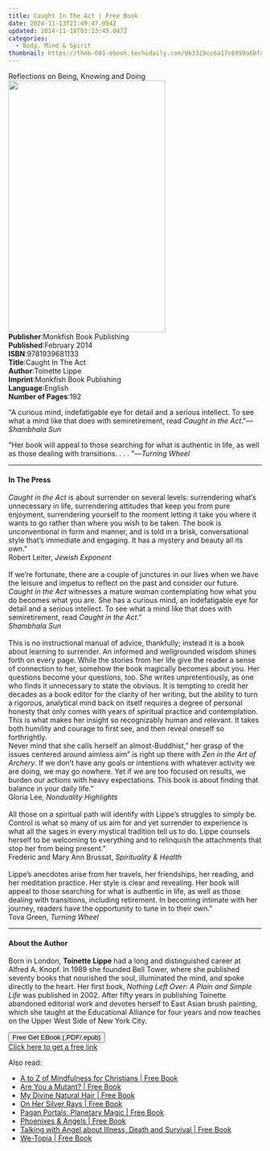 ```yaml
---
title: Caught In The Act | Free Book
date: 2024-11-13T21:49:47.054Z
updated: 2024-11-18T03:23:45.047Z
categories:
  - Body, Mind & Spirit
thumbnail: https://thmb-001-ebook.techidaily.com/063329cc6a17c6959a6bfa4babf151929b2b78b21f5c07d07693f8730885741a.jpg
---
```

<main id="book-container">
  <div class="flex flex-col">
    <div class="book-brief flex-1 py-6 px-4 sm:p-6 md:py-10 md:px-8">
      <!-- brief-->
      <div class="book-brief-main">Reflections on Being, Knowing and Doing</div>
    </div>
    <div
      class="book-meta-info flex-1 grid gap-4 col-start-1 col-end-3 row-start-1 sm:mb-6 sm:grid-cols-4 lg:gap-6 lg:col-start-2 lg:row-end-6 lg:row-span-6 lg:mb-0"
    >
      <div
        class="book-meta-info-left place-content-center mt-4 p-4 text-sm leading-6 col-start-2 col-span-2 dark:text-slate-400"
      >
        <img
          class="w-full h-500 object-cover rounded-lg sm:h-255 sm:col-span-2 lg:col-span-full"
          src="https://img-001-ebook.techidaily.com/e6b37bfc8c1922b1ef5c5be37f8d2b2af537cf67b02eeb080f3427bf4738fd6c.jpg"
          alt=""
          width="312"
          height="500"
        />
      </div>
      <div
        class="book-meta-info-right mt-2 col-start-1 row-start-2 col-span-3 self-center"
      >
        <!-- meta data  -->
        <div class="flex flex-col px-4 md:px-8">
          <div class="flex-1">
            <strong>Publisher</strong>:<span class="px-2"
              >Monkfish Book Publishing</span
            >
          </div>
          <div class="flex-1">
            <strong>Published</strong>:<span class="px-2">February 2014</span>
          </div>
          <div class="flex-1">
            <strong>ISBN</strong>:<span class="px-2">9781939681133</span>
          </div>
          <div class="flex-1">
            <strong>Title</strong>:<span class="px-2">Caught In The Act</span>
          </div>
          <div class="flex-1">
            <strong>Author</strong>:<span class="px-2">Toinette Lippe</span>
          </div>
          <div class="flex-1">
            <strong>Imprint</strong>:<span class="px-2"
              >Monkfish Book Publishing</span
            >
          </div>
          <div class="flex-1">
            <strong>Language</strong>:<span class="px-2">English</span>
          </div>
          <div class="flex-1">
            <strong>Number of Pages</strong>:<span class="px-2">192</span>
          </div>
        </div>
      </div>
    </div>
    <div class="book-description flex-1 py-6 px-4 sm:p-6 md:py-10 md:px-8">
      <div class="book-description-main">
        <div accordion-content="" id="description">
          <p>
            "A curious mind, indefatigable eye for detail and a serious
            intellect. To see what a mind like that does with semiretirement,
            read <i>Caught in the Act</i>."—<i>Shambhala Sun</i>
          </p>
          <p>
            "Her book will appeal to those searching for what is authentic in
            life, as well as those dealing with transitions. . . . "—<i
              >Turning Wheel</i
            >
          </p>
        </div>
      </div>
    </div>
    <div class="book-excerpts flex-1 py-6 px-4 sm:p-6 md:py-10 md:px-8">
      <!-- excerpts-->
      <div class="book-excerpts-main">
        <hr />
        <h4 class="placeholder placeholder-heading">
          <span>In The Press</span>
        </h4>
        <p>
          <i>Caught in the Act</i> is about surrender on several levels:
          surrendering what’s unnecessary in life, surrendering attitudes that
          keep you from pure enjoyment, surrendering yourself to the moment
          letting it take you where it wants to go rather than where you wish to
          be taken. The book is unconventional in form and manner, and is told
          in a brisk, conversational style that’s immediate and engaging. It has
          a mystery and beauty all its own.”<br />Robert Leiter,
          <i>Jewish Exponent</i><br /><br />If we’re fortunate, there are a
          couple of junctures in our lives when we have the leisure and impetus
          to reflect on the past and consider our future.
          <i>Caught in the Act</i> witnesses a mature woman contemplating how
          what you do becomes what you are. She has a curious mind, an
          indefatigable eye for detail and a serious intellect. To see what a
          mind like that does with semiretirement, read
          <i>Caught in the Act</i>.”<br /><i>Shambhala Sun</i><br /><br />This
          is no instructional manual of advice, thankfully; instead it is a book
          about learning to surrender. An informed and wellgrounded wisdom
          shines forth on every page. While the stories from her life give the
          reader a sense of connection to her, somehow the book magically
          becomes about you. Her questions become your questions, too. She
          writes unpretentiously, as one who finds it unnecessary to state the
          obvious. It is tempting to credit her decades as a book editor for the
          clarity of her writing, but the ability to turn a rigorous, analytical
          mind back on itself requires a degree of personal honesty that only
          comes with years of spiritual practice and contemplation. This is what
          makes her insight so recognizably human and relevant. It takes both
          humility and courage to first see, and then reveal oneself so
          forthrightly.<br />Never mind that she calls herself an
          almost-Buddhist,” her grasp of the issues centered around aimless aim”
          is right up there with <i>Zen in the Art of Archery</i>. If we don’t
          have any goals or intentions with whatever activity we are doing, we
          may go nowhere. Yet if we are too focused on results, we burden our
          actions with heavy expectations. This book is about finding that
          balance in your daily life.”<br />Gloria Lee,
          <i>Nonduality Highlights</i><br /><br />All those on a spiritual path
          will identify with Lippe’s struggles to simply be. Control is what so
          many of us aim for and yet surrender to experience is what all the
          sages in every mystical tradition tell us to do. Lippe counsels
          herself to be welcoming to everything and to relinquish the
          attachments that stop her from being present.”<br />Frederic and Mary
          Ann Brussat, <i>Spirituality &amp; Health</i><br /><br />Lippe’s
          anecdotes arise from her travels, her friendships, her reading, and
          her meditation practice. Her style is clear and revealing. Her book
          will appeal to those searching for what is authentic in life, as well
          as those dealing with transitions, including retirement. In becoming
          intimate with her journey, readers have the opportunity to tune in to
          their own.”<br />Tova Green, <i>Turning Wheel</i><br />
        </p>
      </div>
    </div>
    <div class="book-about-author flex-1 py-6 px-4 sm:p-6 md:py-10 md:px-8">
      <!-- about author-->
      <div class="book-main-author-main">
        <hr />
        <h4 class="placeholder placeholder-heading">
          <span>About the Author</span>
        </h4>
        <p>
          Born in London, <b>Toinette Lippe</b> had a long and distinguished
          career at Alfred A. Knopf. In 1989 she founded Bell Tower, where she
          published seventy books that nourished the soul, illuminated the mind,
          and spoke directly to the heart. Her first book,
          <i>Nothing Left Over: A Plain and Simple Life</i> was published in
          2002. After fifty years in publishing Toinette abandoned editorial
          work and devotes herself to East Asian brush painting, which she
          taught at the Educational Alliance for four years and now teaches on
          the Upper West Side of New York City.
        </p>
      </div>
    </div>
    <div class="book-free-get flex-1 py-6 px-4 sm:p-6 md:py-10 md:px-8">
      <button
        id="btn-free-get"
        class="bg-blue-500 hover:bg-blue-700 text-white font-bold py-2 px-4 rounded"
      >
        Free Get EBook (.PDF/.epub)
      </button>
      <div id="countdown-display" class="px-2 text-lg mt-2"></div>
      <a
        id="free-link"
        class="hidden bg-blue-500 hover:bg-blue-700 text-white font-bold py-2 px-4 rounded"
        href="https://www.ebooks.com/en-us/book/96466894/caught-in-the-act/toinette-lippe/"
        target="_blank"
        >Click here to get a free link</a
      >
    </div>
    <script>
      let countdownTime = 0;
      let countdownInterval = null;
      document
        .getElementById('btn-free-get')
        .addEventListener('click', startCountdown);
      function startCountdown() {
        countdownTime = new Date().getTime() + 60000 * 3;
        countdownInterval = setInterval(updateCountdown, 1000);
        document.getElementById('btn-free-get').disabled = true;
        document
          .getElementById('btn-free-get')
          .classList.add('bg-gray-500', 'cursor-not-allowed');
      }
      function updateCountdown() {
        let currentTime = new Date().getTime();
        let timeLeft = countdownTime - currentTime;
        let secondsLeft = Math.floor(timeLeft / 1000);
        document.getElementById('countdown-display').innerHTML =
          `Remaining time: ${secondsLeft} seconds.`;
        if (secondsLeft <= 0) {
          clearInterval(countdownInterval);
          document.getElementById('btn-free-get').classList.add('hidden');
          document.getElementById('free-link').classList.remove('hidden');
          document.getElementById('countdown-display').innerHTML = '';
        }
      }
    </script>
  </div>
</main>

<ins class="adsbygoogle"
      style="display:block"
      data-ad-client="ca-pub-7571918770474297"
      data-ad-slot="8358498916"
      data-ad-format="auto"
      data-full-width-responsive="true"></ins>
    

<span class="atpl-alsoreadstyle">Also read:</span>
<div><ul>
<li><a href="https://novels-ebooks.techidaily.com/210970837-9781803411170-a-to-z-of-mindfulness-for-christians/"><u>A to Z of Mindfulness for Christians | Free Book</u></a></li>
<li><a href="https://novels-ebooks.techidaily.com/210970678-9781803411132-are-you-a-mutant/"><u>Are You a Mutant? | Free Book</u></a></li>
<li><a href="https://novels-ebooks.techidaily.com/210970706-9781506494029-my-divine-natural-hair/"><u>My Divine Natural Hair | Free Book</u></a></li>
<li><a href="https://novels-ebooks.techidaily.com/210970850-9781803411507-on-her-silver-rays/"><u>On Her Silver Rays | Free Book</u></a></li>
<li><a href="https://novels-ebooks.techidaily.com/210970855-9781803411774-pagan-portals-planetary-magic/"><u>Pagan Portals: Planetary Magic | Free Book</u></a></li>
<li><a href="https://novels-ebooks.techidaily.com/210970846-9781803410814-phoenixes-angels/"><u>Phoenixes & Angels | Free Book</u></a></li>
<li><a href="https://novels-ebooks.techidaily.com/210970679-9781803413310-talking-with-angel-about-illness-death-and-survival/"><u>Talking with Angel about Illness, Death and Survival | Free Book</u></a></li>
<li><a href="https://novels-ebooks.techidaily.com/210970685-9781803412399-we-topia/"><u>We-Topia | Free Book</u></a></li>
</ul></div>

